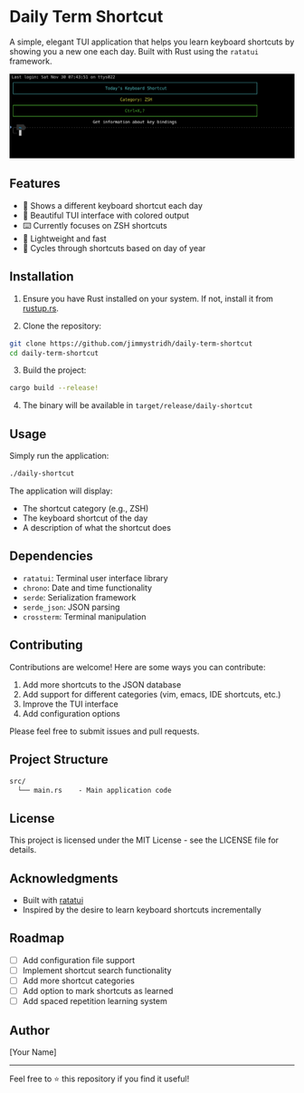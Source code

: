 # Daily Term Shortcut

A simple, elegant TUI application that helps you learn keyboard shortcuts by showing you a new one each day. Built with Rust using the `ratatui` framework.

![screenshot](screenshot.png)

## Features

- 📅 Shows a different keyboard shortcut each day
- 🎨 Beautiful TUI interface with colored output
- ⌨️ Currently focuses on ZSH shortcuts
- 🚀 Lightweight and fast
- 🔄 Cycles through shortcuts based on day of year

## Installation

1. Ensure you have Rust installed on your system. If not, install it from [rustup.rs](https://rustup.rs/).

2. Clone the repository:
```bash
git clone https://github.com/jimmystridh/daily-term-shortcut
cd daily-term-shortcut
```

3. Build the project:
```bash
cargo build --release!
```

4. The binary will be available in `target/release/daily-shortcut`

## Usage

Simply run the application:

```bash
./daily-shortcut
```

The application will display:
- The shortcut category (e.g., ZSH)
- The keyboard shortcut of the day
- A description of what the shortcut does

## Dependencies

- `ratatui`: Terminal user interface library
- `chrono`: Date and time functionality
- `serde`: Serialization framework
- `serde_json`: JSON parsing
- `crossterm`: Terminal manipulation

## Contributing

Contributions are welcome! Here are some ways you can contribute:

1. Add more shortcuts to the JSON database
2. Add support for different categories (vim, emacs, IDE shortcuts, etc.)
3. Improve the TUI interface
4. Add configuration options

Please feel free to submit issues and pull requests.

## Project Structure

```
src/
  └── main.rs    - Main application code
```

## License

This project is licensed under the MIT License - see the LICENSE file for details.

## Acknowledgments

- Built with [ratatui](https://github.com/tui-rs-revival/ratatui)
- Inspired by the desire to learn keyboard shortcuts incrementally

## Roadmap

- [ ] Add configuration file support
- [ ] Implement shortcut search functionality
- [ ] Add more shortcut categories
- [ ] Add option to mark shortcuts as learned
- [ ] Add spaced repetition learning system

## Author

[Your Name]

---
Feel free to ⭐ this repository if you find it useful!